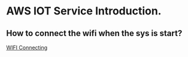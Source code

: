 # AWS IOT Service Introduction.
## How to connect the wifi when the sys is start?  
[WIFI Connecting](https://www.cnblogs.com/uestc-mm/p/11450570.html)  
